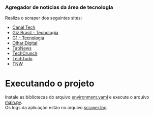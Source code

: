 ### Agregador de notícias da área de tecnologia
Realiza o scraper dos seguintes sites: 
- [Canal Tech](https://canaltech.com.br/ultimas/)
- [Giz Brasil - Tecnologia](https://gizmodo.uol.com.br/tecnologia/)
- [G1 - Tecnologia](https://g1.globo.com/tecnologia/)
- [Olhar Digital](https://olhardigital.com.br/editorias/noticias/)
- [TabNews](https://www.tabnews.com.br/recentes/pagina/1)
- [TechCrunch](https://techcrunch.com/)
- [TechTudo](https://www.techtudo.com.br/ultimas/)
- [TNW](https://thenextweb.com/latest)


# Executando o projeto
Instale as bibliotecas do arquivo [environment.yaml](environment.yaml) e execute o arquivo [main.py](main.py).  
Os logs da aplicação estão no arquivo [scraper.log](scraper.log)
